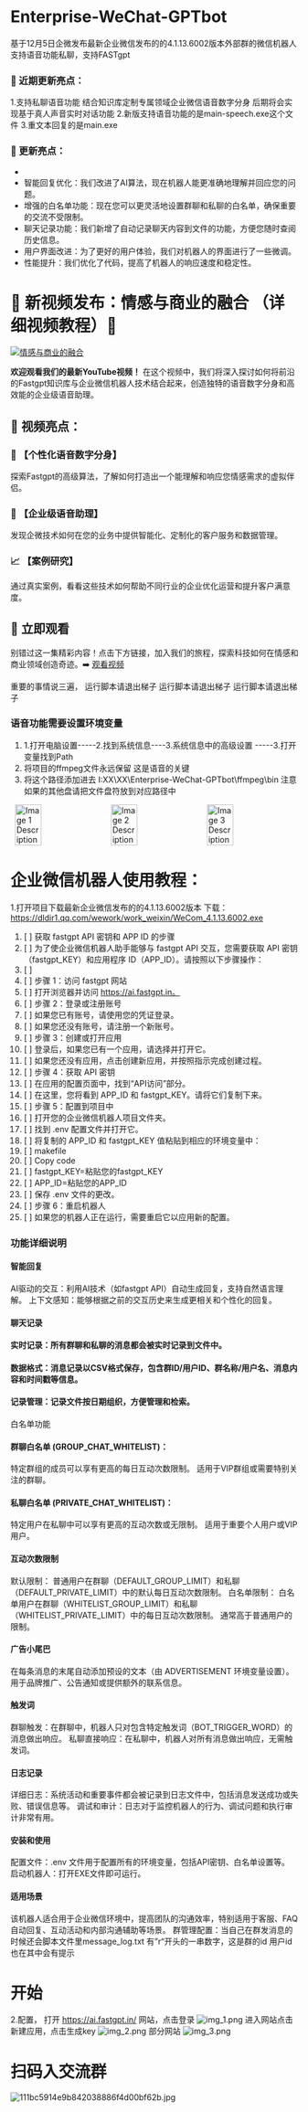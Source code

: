 # Enterprise-WeChat-GPTbot
基于12月5日企微发布最新企业微信发布的的4.1.13.6002版本外部群的微信机器人支持语音功能私聊，支持FASTgpt

### 🌟 近期更新亮点：
1.支持私聊语音功能 结合知识库定制专属领域企业微信语音数字分身 后期将会实现基于真人声音实时对话功能
2.新版支持语音功能的是main-speech.exe这个文件
3.重文本回复的是main.exe

### 🌟 更新亮点：
* 
* 智能回复优化：我们改进了AI算法，现在机器人能更准确地理解并回应您的问题。
* 增强的白名单功能：现在您可以更灵活地设置群聊和私聊的白名单，确保重要的交流不受限制。
* 聊天记录功能：我们新增了自动记录聊天内容到文件的功能，方便您随时查阅历史信息。
* 用户界面改进：为了更好的用户体验，我们对机器人的界面进行了一些微调。
* 性能提升：我们优化了代码，提高了机器人的响应速度和稳定性。

# 🎥 新视频发布：情感与商业的融合 （详细视频教程）🎥

[![情感与商业的融合](https://img.youtube.com/vi/5lk6WLmUk7Y/maxresdefault.jpg)](https://www.youtube.com/watch?v=5lk6WLmUk7Y)

**欢迎观看我们的最新YouTube视频！** 在这个视频中，我们将深入探讨如何将前沿的Fastgpt知识库与企业微信机器人技术结合起来，创造独特的语音数字分身和高效能的企业级语音助理。

## 🌟 视频亮点：

### 🤖 【个性化语音数字分身】
探索Fastgpt的高级算法，了解如何打造出一个能理解和响应您情感需求的虚拟伴侣。

### 💼 【企业级语音助理】
发现企微技术如何在您的业务中提供智能化、定制化的客户服务和数据管理。

### 📈 【案例研究】
通过真实案例，看看这些技术如何帮助不同行业的企业优化运营和提升客户满意度。

## 🚀 立即观看
别错过这一集精彩内容！点击下方链接，加入我们的旅程，探索科技如何在情感和商业领域创造奇迹。➡️ [观看视频](https://www.youtube.com/watch?v=5lk6WLmUk7Y)


重要的事情说三遍，
运行脚本请退出梯子
运行脚本请退出梯子
运行脚本请退出梯子

### 语音功能需要设置环境变量
1. 1.打开电脑设置-----2.找到系统信息----3.系统信息中的高级设置 -----3.打开变量找到Path
2. 将项目的ffmpeg文件永远保留 这是语音的关键
3. 将这个路径添加进去 I:XX\XX\Enterprise-WeChat-GPTbot\ffmpeg\bin
注意如果的其他盘请把文件盘符放到对应路径中
<div style="display: flex; justify-content: space-around;">
    <img src="png/20231223065043.png" alt="Image 1 Description" style="width: 30%;" />
    <img src="png/img.png" alt="Image 2 Description" style="width: 30%;" />
    <img src="png/1703285345704.png" alt="Image 3 Description" style="width: 30%;" />
</div>

# 企业微信机器人使用教程：
1.打开项目下载最新企业微信发布的的4.1.13.6002版本 下载：https://dldir1.qq.com/wework/work_weixin/WeCom_4.1.13.6002.exe


1. [ ] 获取 fastgpt API 密钥和 APP ID 的步骤
2. [ ] 为了使企业微信机器人助手能够与 fastgpt API 交互，您需要获取 API 密钥（fastgpt_KEY）和应用程序 ID（APP_ID）。请按照以下步骤操作：
3. [ ] 
4. [ ] 步骤 1：访问 fastgpt 网站
5. [ ] 打开浏览器并访问 https://ai.fastgpt.in。
6. [ ] 步骤 2：登录或注册账号
7. [ ] 如果您已有账号，请使用您的凭证登录。
8. [ ] 如果您还没有账号，请注册一个新账号。
9. [ ] 步骤 3：创建或打开应用
10. [ ] 登录后，如果您已有一个应用，请选择并打开它。
11. [ ] 如果您还没有应用，点击创建新应用，并按照指示完成创建过程。
12. [ ] 步骤 4：获取 API 密钥
13. [ ] 在应用的配置页面中，找到“API访问”部分。
14. [ ] 在这里，您将看到 APP_ID 和 fastgpt_KEY。请将它们复制下来。
15. [ ] 步骤 5：配置到项目中
16. [ ] 打开您的企业微信机器人项目文件夹。
17. [ ] 找到 .env 配置文件并打开它。
18. [ ] 将复制的 APP_ID 和 fastgpt_KEY 值粘贴到相应的环境变量中：
19. [ ] makefile
20. [ ] Copy code
21. [ ] fastgpt_KEY=粘贴您的fastgpt_KEY
22. [ ] APP_ID=粘贴您的APP_ID
23. [ ] 保存 .env 文件的更改。
24. [ ] 步骤 6：重启机器人
25. [ ] 如果您的机器人正在运行，需要重启它以应用新的配置。


### 功能详细说明
#### 智能回复
AI驱动的交互：利用AI技术（如fastgpt API）自动生成回复，支持自然语言理解。
上下文感知：能够根据之前的交互历史来生成更相关和个性化的回复。
#### 聊天记录
#### 实时记录：所有群聊和私聊的消息都会被实时记录到文件中。
#### 数据格式：消息记录以CSV格式保存，包含群ID/用户ID、群名称/用户名、消息内容和时间戳等信息。
#### 记录管理：记录文件按日期组织，方便管理和检索。
白名单功能
#### 群聊白名单 (GROUP_CHAT_WHITELIST)：
特定群组的成员可以享有更高的每日互动次数限制。
适用于VIP群组或需要特别关注的群聊。
#### 私聊白名单 (PRIVATE_CHAT_WHITELIST)：
特定用户在私聊中可以享有更高的互动次数或无限制。
适用于重要个人用户或VIP用户。
#### 互动次数限制
默认限制：
普通用户在群聊（DEFAULT_GROUP_LIMIT）和私聊（DEFAULT_PRIVATE_LIMIT）中的默认每日互动次数限制。
白名单限制：
白名单用户在群聊（WHITELIST_GROUP_LIMIT）和私聊（WHITELIST_PRIVATE_LIMIT）中的每日互动次数限制。
通常高于普通用户的限制。
#### 广告小尾巴
在每条消息的末尾自动添加预设的文本（由 ADVERTISEMENT 环境变量设置）。
用于品牌推广、公告通知或提供额外的联系信息。
#### 触发词
群聊触发：在群聊中，机器人只对包含特定触发词（BOT_TRIGGER_WORD）的消息做出响应。
私聊直接响应：在私聊中，机器人对所有消息做出响应，无需触发词。
#### 日志记录
详细日志：系统活动和重要事件都会被记录到日志文件中，包括消息发送成功或失败、错误信息等。
调试和审计：日志对于监控机器人的行为、调试问题和执行审计非常有用。
#### 安装和使用
配置文件：.env 文件用于配置所有的环境变量，包括API密钥、白名单设置等。
启动机器人：打开EXE文件即可运行。
#### 适用场景
该机器人适合用于企业微信环境中，提高团队的沟通效率，特别适用于客服、FAQ自动回复、互动活动和内部沟通辅助等场景。
群管理配置：当自己在群发消息的时候还会脚本文件里message_log.txt 有”r“开头的一串数字，这是群的id 用户id也在其中会有提示

# 开始
2.配置，
打开 https://ai.fastgpt.in/ 网站，点击登录
![img_1.png](png/img_1.png)
进入网站点击新建应用，点击生成key
![img_2.png](png/img_2.png)
部分网站
![img_3.png](png/img_3.png)

# 扫码入交流群

![111bc5914e9b842038886f4d00bf62b.jpg](png%2F111bc5914e9b842038886f4d00bf62b.jpg)